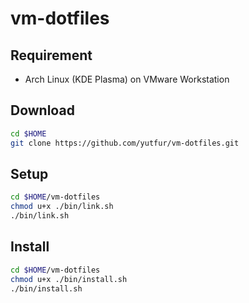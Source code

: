 # vm-dotfiles

## Requirement
- Arch Linux (KDE Plasma) on VMware Workstation

## Download

```bash
cd $HOME
git clone https://github.com/yutfur/vm-dotfiles.git
```

## Setup

```bash
cd $HOME/vm-dotfiles
chmod u+x ./bin/link.sh
./bin/link.sh
```

## Install

```bash
cd $HOME/vm-dotfiles
chmod u+x ./bin/install.sh
./bin/install.sh
```
